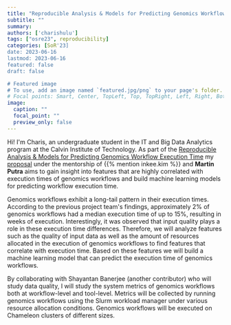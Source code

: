 ```yaml
---
title: "Reproducible Analysis & Models for Predicting Genomics Workflow Execution Time"
subtitle: ""
summary:
authors: ['charishulu']
tags: ["osre23", reproducibility]
categories: [SoR'23]
date: 2023-06-16
lastmod: 2023-06-16
featured: false
draft: false

# Featured image
# To use, add an image named `featured.jpg/png` to your page's folder.
# Focal points: Smart, Center, TopLeft, Top, TopRight, Left, Right, BottomLeft, Bottom, BottomRight.
image:
  caption: ""
  focal_point: ""
  preview_only: false
---
```


Hi! I'm Charis, an undergraduate student in the IT and Big Data Analytics program at the Calvin Institute of Technology. As part of the [Reproducible Analysis & Models for Predicting Genomics Workflow Execution Time](/project/osre23/uga/GenomicsWFModels) my [proposal](https://drive.google.com/file/d/1dFkC2A0HUVaWd6NpCbTjRZVfYxQ7jRxJ/view?usp=sharing) under the mentorship of {{% mention inkee.kim %}} and **Martin Putra** aims to gain insight into features that are highly correlated with execution times of genomics workflows and build machine learning models for predicting workflow execution time.

Genomics workflows exhibit a long-tail pattern in their execution times. According to the previous project team's findings, approximately 2% of genomics workflows had a median execution time of up to 15%, resulting in weeks of execution. Interestingly, it was observed that input quality plays a role in these execution time differences. Therefore, we will analyze features such as the quality of input data as well as the amount of resources allocated in the execution of genomics workflows to find features that correlate with execution time. Based on these features we will build a machine learning model that can predict the execution time of genomics workflows.

By collaborating with Shayantan Banerjee (another contributor) who will study data quality, I will study the system metrics of genomics workflows both at workflow-level and tool-level. Metrics will be collected by running genomics workflows using the Slurm workload manager under various resource allocation conditions. Genomics workflows will be executed on Chameleon clusters of different sizes.